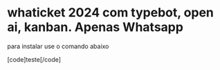 # whaticket 2024 com typebot, open ai, kanban. Apenas Whatsapp

para instalar use o comando abaixo

[code]teste[/code]

